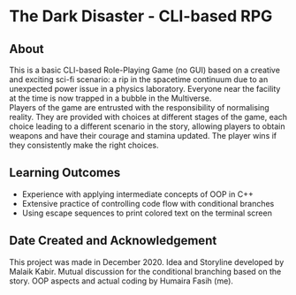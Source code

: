 # The Dark Disaster - CLI-based RPG

## About 
This is a basic CLI-based Role-Playing Game (no GUI) based on a creative and exciting sci-fi scenario: a rip in the spacetime continuum due to an unexpected power issue in a physics laboratory. Everyone near the facility at the time is now trapped in a bubble in the Multiverse. <br>
Players of the game are entrusted with the responsibility of normalising reality. They are provided with choices at different stages of the game, each choice leading to a different scenario in the story, allowing players to obtain weapons and have their courage and stamina updated. 
The player wins if they consistently make the right choices.

## Learning Outcomes
- Experience with applying intermediate concepts of OOP in C++
- Extensive practice of controlling code flow with conditional branches
- Using escape sequences to print colored text on the terminal screen

## Date Created and Acknowledgement
This project was made in December 2020. Idea and Storyline developed by Malaik Kabir. Mutual discussion for the conditional branching based on the story.
OOP aspects and actual coding by Humaira Fasih (me). 

